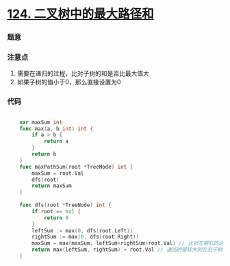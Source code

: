 # [124. 二叉树中的最大路径和](https://leetcode-cn.com/problems/binary-tree-maximum-path-sum/submissions/)

### 题意

### 注意点

1. 需要在递归的过程，比对子树的和是否比最大值大
2. 如果子树的值小于0，那么直接设置为0

### 代码

```go

	var maxSum int
	func max(a, b int) int {
		if a > b {
			return a
		}
		return b
	}
	func maxPathSum(root *TreeNode) int {
		maxSum = root.Val
		dfs(root)
		return maxSum
	}
	
	func dfs(root *TreeNode) int {
		if root == nil {
			return 0
		}
		leftSum := max(0, dfs(root.Left))
		rightSum := max(0, dfs(root.Right))
		maxSum = max(maxSum, leftSum+rightSum+root.Val) // 比对左根右的这种情况
		return max(leftSum, rightSum) + root.Val // 返回的是较大的左右子树
	}

```

  
